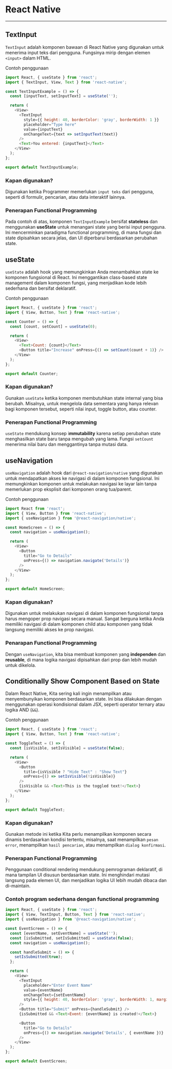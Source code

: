 # React Native
---
## TextInput

`TextInput` adalah komponen bawaan di React Native yang digunakan untuk menerima input teks dari pengguna. Fungsinya mirip dengan elemen `<input>` dalam HTML.

Contoh penggunaan
  
```js
import React, { useState } from 'react';
import { TextInput, View, Text } from 'react-native';

const TextInputExample = () => {
  const [inputText, setInputText] = useState('');

  return (
    <View>
      <TextInput
        style={{ height: 40, borderColor: 'gray', borderWidth: 1 }}
        placeholder="Type here"
        value={inputText}
        onChangeText={text => setInputText(text)}
      />
      <Text>You entered: {inputText}</Text>
    </View>
  );
};

export default TextInputExample;
```

### Kapan digunakan?
Digunakan ketika Programmer memerlukan `input teks` dari pengguna, seperti di formulir, pencarian, atau data interaktif lainnya.

### Penerapan Functional Programming

Pada contoh di atas, komponen `TextInputExample` bersifat **stateless** dan menggunakan **useState** untuk menangani state yang berisi input pengguna. Ini mencerminkan paradigma functional programming, di mana fungsi dan state dipisahkan secara jelas, dan UI diperbarui berdasarkan perubahan state.

## useState

`useState` adalah hook yang memungkinkan Anda menambahkan state ke komponen fungsional di React. Ini menggantikan class-based state management dalam komponen fungsi, yang menjadikan kode lebih sederhana dan bersifat deklaratif.

Contoh penggunaan

```js
import React, { useState } from 'react';
import { View, Button, Text } from 'react-native';

const Counter = () => {
  const [count, setCount] = useState(0);

  return (
    <View>
      <Text>Count: {count}</Text>
      <Button title="Increase" onPress={() => setCount(count + 1)} />
    </View>
  );
};

export default Counter;
```

### Kapan digunakan?

Gunakan `useState` ketika komponen membutuhkan state internal yang bisa berubah. Misalnya, untuk mengelola data sementara yang hanya relevan bagi komponen tersebut, seperti nilai input, toggle button, atau counter.

### Penerapan Functional Programming

`useState` mendukung konsep i**mmutability** karena setiap perubahan state menghasilkan state baru tanpa mengubah yang lama. Fungsi `setCount` menerima nilai baru dan menggantinya tanpa mutasi data.

## useNavigation

`useNavigation` adalah hook dari `@react-navigation/native` yang digunakan untuk mendapatkan akses ke navigasi di dalam komponen fungsional. Ini memungkinkan komponen untuk melakukan navigasi ke layar lain tanpa memerlukan prop eksplisit dari komponen orang tua/parent.

Contoh penggunaan

```js
import React from 'react';
import { View, Button } from 'react-native';
import { useNavigation } from '@react-navigation/native';

const HomeScreen = () => {
  const navigation = useNavigation();

  return (
    <View>
      <Button
        title="Go to Details"
        onPress={() => navigation.navigate('Details')}
      />
    </View>
  );
};

export default HomeScreen;
```

### Kapan digunakan?

Digunakan untuk melakukan navigasi di dalam komponen fungsional tanpa harus mengoper prop navigasi secara manual. Sangat berguna ketika Anda memiliki navigasi di dalam komponen child atau komponen yang tidak langsung memiliki akses ke prop navigasi.

### Penarapan Functional Programming

Dengan `useNavigation`, kita bisa membuat komponen yang **independen** dan **reusable**, di mana logika navigasi dipisahkan dari prop dan lebih mudah untuk dikelola.

## Conditionally Show Component Based on State

Dalam React Native, Kita sering kali ingin menampilkan atau menyembunyikan komponen berdasarkan state. Ini bisa dilakukan dengan menggunakan operasi kondisional dalam JSX, seperti operator ternary atau logika AND (`&&`).

Contoh penggunaan

```js
import React, { useState } from 'react';
import { View, Button, Text } from 'react-native';

const ToggleText = () => {
  const [isVisible, setIsVisible] = useState(false);

  return (
    <View>
      <Button
        title={isVisible ? "Hide Text" : "Show Text"}
        onPress={() => setIsVisible(!isVisible)}
      />
      {isVisible && <Text>This is the toggled text!</Text>}
    </View>
  );
};

export default ToggleText;
```

### Kapan digunakan?

Gunakan metode ini ketika Kita perlu menampilkan komponen secara dinamis berdasarkan kondisi tertentu, misalnya, saat menampilkan `pesan error`, menampilkan `hasil pencarian`, atau menampilkan `dialog konfirmasi`.

### Penerapan Functional Programming

Penggunaan conditional rendering mendukung pemrograman deklaratif, di mana tampilan UI disusun berdasarkan state. Ini menghindari mutasi langsung pada elemen UI, dan menjadikan logika UI lebih mudah dibaca dan di-maintain.

### Contoh program sederhana dengan functional programming

```js
import React, { useState } from 'react';
import { View, TextInput, Button, Text } from 'react-native';
import { useNavigation } from '@react-navigation/native';

const EventScreen = () => {
  const [eventName, setEventName] = useState('');
  const [isSubmitted, setIsSubmitted] = useState(false);
  const navigation = useNavigation();

  const handleSubmit = () => {
    setIsSubmitted(true);
  };

  return (
    <View>
      <TextInput
        placeholder="Enter Event Name"
        value={eventName}
        onChangeText={setEventName}
        style={{ height: 40, borderColor: 'gray', borderWidth: 1, marginBottom: 10 }}
      />
      <Button title="Submit" onPress={handleSubmit} />
      {isSubmitted && <Text>Event: {eventName} is created!</Text>}

      <Button
        title="Go to Details"
        onPress={() => navigation.navigate('Details', { eventName })}
      />
    </View>
  );
};

export default EventScreen;

```
